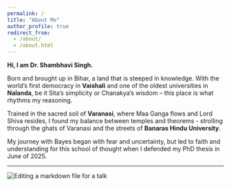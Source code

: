 ```yaml
---
permalink: /
title: "About Me"
author_profile: true
redirect_from: 
  - /about/
  - /about.html
---
```


**Hi, I am Dr. Shambhavi Singh.** 

Born and brought up in Bihar, a land that is steeped in knowledge. With the world’s first democracy in **Vaishali** and one of the oldest universities in **Nalanda**, be it Sita’s simplicity or Chanakya’s wisdom – this place is what rhythms my reasoning.

Trained in the sacred soil of **Varanasi**, where Maa Ganga flows and Lord Shiva resides, I found my balance between temples and theorems - strolling through the ghats of Varanasi and the streets of **Banaras Hindu University**.

My journey with Bayes began with fear and uncertainty, but led to faith and understanding for this school of thought when I defended my PhD thesis in June of 2025. 







------










![Editing a markdown file for a talk](/images/editing-talk.png)


